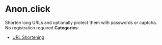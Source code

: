 # Anon.click


Shorten long URLs and optionally protect them with passwords or captcha.  No registration required
**Categories**:

- [URL Shortening](https://github/awesome-apis/awesome-apis#url-shortening)



